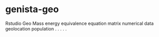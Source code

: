 # genista-geo
Rstudio Geo Mass energy equivalence equation matrix numerical data geolocation population
.
.
.
.
.

